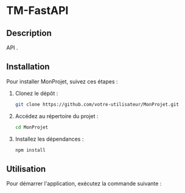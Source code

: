 # TM-FastAPI

## Description
API .

## Installation
Pour installer MonProjet, suivez ces étapes :

1. Clonez le dépôt :
   ```bash
   git clone https://github.com/votre-utilisateur/MonProjet.git
   ```
2. Accédez au répertoire du projet :
   ```bash
   cd MonProjet
   ```
3. Installez les dépendances :
   ```bash
   npm install
   ```

## Utilisation
Pour démarrer l'application, exécutez la commande suivante :
